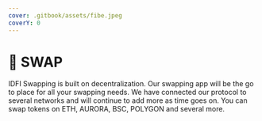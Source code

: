 ```yaml
---
cover: .gitbook/assets/fibe.jpeg
coverY: 0
---
```


# 🦄 SWAP

IDFI Swapping is built on decentralization. Our swapping app will be the go to place for all your swapping needs. We have connected our protocol to several networks and will continue to add more as time goes on. You can swap tokens on ETH, AURORA, BSC, POLYGON and several more.
